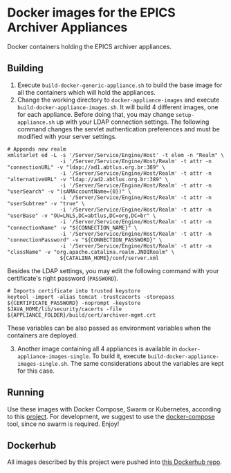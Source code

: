 # Docker images for the EPICS Archiver Appliances

Docker containers holding the EPICS archiver appliances.

## Building

1) Execute `build-docker-generic-appliance.sh` to build the base image for all the containers which will hold the appliances.
2) Change the working directory to `docker-appliance-images` and execute `build-docker-appliance-images.sh`. It will build 4 different images, one for each appliance. Before doing that, you may change `setup-appliance.sh` up with your LDAP connection settings. The following command changes the servlet authentication preferences and must be modified with your server settings.

```
# Appends new realm
xmlstarlet ed -L -s '/Server/Service/Engine/Host' -t elem -n "Realm" \
                 -i '/Server/Service/Engine/Host/Realm' -t attr -n "connectionURL" -v "ldap://ad1.abtlus.org.br:389" \
                 -i '/Server/Service/Engine/Host/Realm' -t attr -n "alternativeURL" -v "ldap://ad2.abtlus.org.br:389" \
                 -i '/Server/Service/Engine/Host/Realm' -t attr -n "userSearch" -v "(sAMAccountName={0})" \
                 -i '/Server/Service/Engine/Host/Realm' -t attr -n "userSubtree" -v "true" \
                 -i '/Server/Service/Engine/Host/Realm' -t attr -n "userBase" -v "OU=LNLS,DC=abtlus,DC=org,DC=br" \
                 -i '/Server/Service/Engine/Host/Realm' -t attr -n "connectionName" -v "${CONNECTION_NAME}" \
                 -i '/Server/Service/Engine/Host/Realm' -t attr -n "connectionPassword" -v "${CONNECTION_PASSWORD}" \
                 -i '/Server/Service/Engine/Host/Realm' -t attr -n "className" -v "org.apache.catalina.realm.JNDIRealm" \
                 ${CATALINA_HOME}/conf/server.xml

```
Besides the LDAP settings, you may edit the following command with your certificate's right password (`PASSWORD`).

```
# Imports certificate into trusted keystore
keytool -import -alias tomcat -trustcacerts -storepass ${CERTIFICATE_PASSWORD} -noprompt -keystore $JAVA_HOME/lib/security/cacerts -file ${APPLIANCE_FOLDER}/build/cert/archiver-mgmt.crt
```
These variables can be also passed as environment variables when the containers are deployed.

3) Another image containing all 4 appliances is available in `docker-appliance-images-single`. To build it, execute `build-docker-appliance-images-single.sh`. The same considerations about the variables are kept for this case.

## Running

Use these images with Docker Compose, Swarm or Kubernetes, according to this [project](https://github.com/lnls-sirius/docker-epics-archiver-composed). For development, we suggest to use the
[docker-compose](https://docs.docker.com/compose/) tool, since no swarm is required. Enjoy!

## Dockerhub

All images described by this project were pushed into [this Dockerhub repo](https://hub.docker.com/u/lnlscon/).
